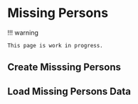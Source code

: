 # Missing Persons

!!! warning

    This page is work in progress.

## Create Misssing Persons


## Load Missing Persons Data

